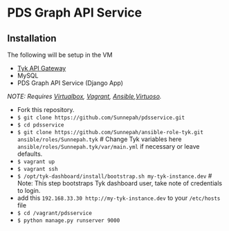 # PDS Graph API Service
## Installation 
The following will be setup in the VM
* [Tyk API Gateway](https://tyk.io/docs/tyk-api-gateway-v-2-0/installation-options-setup/vagrant/)
* MySQL
* PDS Graph API Service (Django App)

*NOTE: Requires [Virtualbox](https://www.virtualbox.org/), [Vagrant](https://www.vagrantup.com/docs/installation/index.html), [Ansible](http://docs.ansible.com/ansible/intro_installation.html),[Virtuoso](https://github.com/openlink/virtuoso-opensource).*

* Fork this repository.
* `$ git clone https://github.com/Sunnepah/pdsservice.git`
* `$ cd pdsservice`
* `$ git clone https://github.com/Sunnepah/ansible-role-tyk.git ansible/roles/Sunnepah.tyk` # Change Tyk variables here `ansible/roles/Sunnepah.tyk/var/main.yml` if necessary or leave defaults.
* `$ vagrant up`
* `$ vagrant ssh`
* `$ /opt/tyk-dashboard/install/bootstrap.sh my-tyk-instance.dev` # Note: This step bootstraps Tyk dashboard user, take note of credentials to login.
* add this `192.168.33.30 http://my-tyk-instance.dev` to your `/etc/hosts` file
* `$ cd /vagrant/pdsservice`
* `$ python manage.py runserver 9000`
